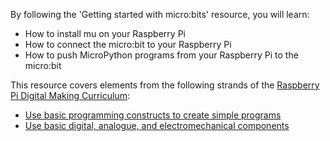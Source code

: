 By following the 'Getting started with micro:bits' resource, you will learn:

- How to install mu on your Raspberry Pi
- How to connect the micro:bit to your Raspberry Pi
- How to push MicroPython programs from your Raspberry Pi to the micro:bit

This resource covers elements from the following strands of the [Raspberry Pi Digital Making Curriculum](https://www.raspberrypi.org/curriculum/):

- [Use basic programming constructs to create simple programs](https://www.raspberrypi.org/curriculum/programming/creator)
- [Use basic digital, analogue, and electromechanical components](https://www.raspberrypi.org/curriculum/physical-computing/creator)
